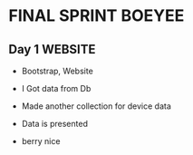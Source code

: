 # FINAL SPRINT BOEYEE

## Day 1 WEBSITE 
- Bootstrap, Website
- I Got data from Db
- Made another collection for device data
- Data is presented

- berry nice